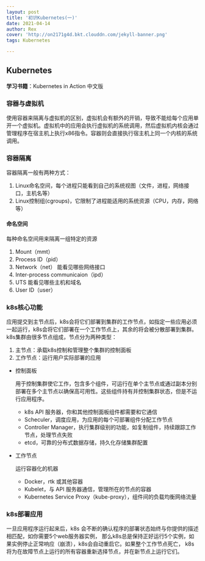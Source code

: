 ```yaml
---
layout: post
title: '初识Kubernetes(一)'
date: 2021-04-14
author: Rex
cover: 'http://on2171g4d.bkt.clouddn.com/jekyll-banner.png'
tags: Kubernetes

---
```


## 

## Kubernetes

**学习书籍**：Kubernetes in Action  中文版



### 容器与虚拟机 

使用容器来隔离与虚拟机的区别，虚拟机会有额外的开销，导致不能给每个应用单开一个虚拟机。虚拟机中的应用会执行虚拟机的系统调用，然后虚拟机内核会通过管理程序在宿主机上执行x86指令。容器则会直接执行宿主机上同一个内核的系统调用。

### 容器隔离

容器隔离一般有两种方式：

1. Linux命名空间，每个进程只能看到自己的系统视图（文件，进程，网络接口，主机名等）
2. Linux控制组(cgroups)，它限制了进程能适用的系统资源（CPU，内存，网络等）

#### 命名空间

每种命名空间用来隔离一组特定的资源

1. Mount（mmt）
2. Process ID（pid）
3. Network（net） 能看见哪些网络接口
4. Inter-process communicaion（ipd）
5. UTS  能看见哪些主机和域名
6. User ID（user）

### k8s核心功能

应用提交到主节点后，k8s会将它们部署到集群的工作节点，如指定一些应用必须一起运行，k8s会将它们部署在一个工作节点上，其余的将会被分散部署到集群。k8s集群由很多节点组成，节点分为两种类型：

1. 主节点：承载k8s控制和管理整个集群的控制面板
2. 工作节点：运行用户实际部署的应用

+ 控制面板

  用于控制集群使它工作，包含多个组件，可运行在单个主节点或通过副本分别部署在多个主节点以确保高可用性。这些组件持有并控制集群状态，但是不运行应用程序。

  + k8s API 服务器，你和其他控制面板组件都需要和它通信
  + Scheculer，调度应用，为应用的每个可部署组件分配工作节点
  + Controller Manager，执行集群级别的功能，如复制组件，持续跟踪工作节点，处理节点失败
  + etcd，可靠的分布式数据存储，持久化存储集群配置

+ 工作节点

  运行容器化的机器

  + Docker，rtk 或其他容器
  + Kubelet，与 API 服务器通信，管理所在的节点的容器
  + Kubernetes Service Proxy（kube-proxy），组件间的负载均衡网络流量

### k8s部署应用

一旦应用程序运行起来后，k8s 会不断的确认程序的部署状态始终与你提供的描述相匹配，如你需要5个web服务器实例，
那么k8s总是保持正好运行5个实例，如果实例停止正常响应（崩溃），k8s会自动重启它。如果整个工作节点死亡，
k8s将为在故障节点上运行的所有容器重新选择节点，并在新节点上运行它们。













